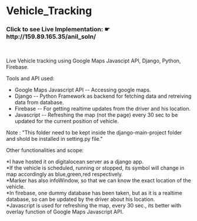 # Vehicle_Tracking

<h3>Click to see Live Implementation: ☛ http://159.89.165.35/anil_soln/ </h3><br>

Live Vehicle tracking using Google Maps Javascipt  API, Django, Python, Firebase.

Tools and API used:

* Google Maps Javascript API -- Accessing google maps.
* Django                -- Python Framework as backend for fetching data and retreiving data from database.
* Firebase              -- For getting realtime updates from the driver and his location.
* Javascript            -- Refreshing the map (not the page) every 30 sec to be updated for the current position of vehicle.


Note : "This folder need to be kept inside the django-main-project folder and shold be installed in setting.py file."<br>

Other functionalities and scope:

*I have hosted it on digitalocean server as a django app.<br>
*If the vehicle is scheduled, running or stopped, its symbol will change in map accordingly as blue,green,red respectively.<br>
*Marker has also infoWindow, so that we can know the exact location of the vehicle.<br>
*In firebase, one dummy database has been taken, but as it is a realtime database, so can be updated by the driver about his location.<br>
*Javascript is used for refreshing the map, every 30 sec., its better with overlay function of Google Maps Javascript API.<br>

